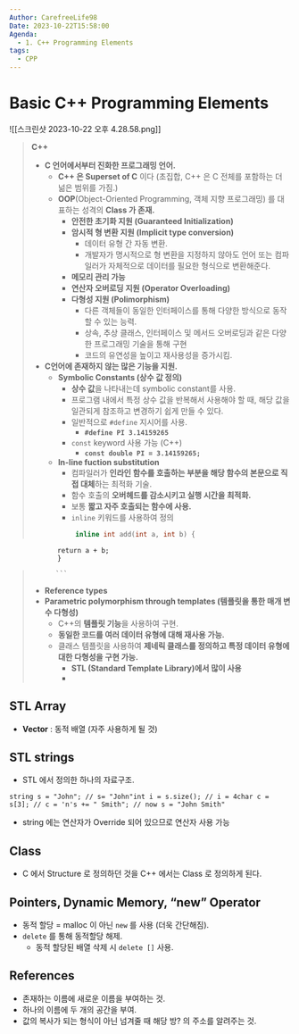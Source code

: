 ```yaml
---
Author: CarefreeLife98
Date: 2023-10-22T15:58:00
Agenda:
  - 1. C++ Programming Elements
tags:
  - CPP
---
```


# Basic C++ Programming Elements
![[스크린샷 2023-10-22 오후 4.28.58.png]]
> **C++**
> - **C 언어에서부터 진화한 프로그래밍 언어.**
> 	- **C++ 은 Superset of C** 이다 (초집합, C++ 은 C 전체를 포함하는 더 넒은 범위를 가짐.)
> 	- **OOP**(Object-Oriented Programming, 객체 지향 프로그래밍) 를 대표하는 성격의 **Class 가 존재.**
> 		- **안전한 초기화 지원 (Guaranteed Initialization)**
> 		- **암시적 형 변환 지원 (Implicit type conversion)**
> 			- 데이터 유형 간 자동 변환.
> 			- 개발자가 명시적으로 형 변환을 지정하지 않아도 언어 또는 컴파일러가 자체적으로 데이터를 필요한 형식으로 변환해준다.
> 		- **메모리 관리 가능**
> 		- **연산자 오버로딩 지원 (Operator Overloading)**
> 		- **다형성 지원 (Polimorphism)**
> 			- 다른 객체들이 동일한 인터페이스를 통해 다양한 방식으로 동작할 수 있는 능력.
> 			- 상속, 추상 클래스, 인터페이스 및 메서드 오버로딩과 같은 다양한 프로그래밍 기술을 통해 구현
> 			- 코드의 유연성을 높이고 재사용성을 증가시킴.
> - **C언어에 존재하지 않는 많은 기능을 지원.**
> 	- **Symbolic Constants (상수 값 정의)**
> 		- **상수 값**을 나타내는데 symbolic constant를 사용.
> 		- 프로그램 내에서 특정 상수 값을 반복해서 사용해야 할 때, 해당 값을 일관되게 참조하고 변경하기 쉽게 만들 수 있다.
> 		- 일반적으로 `#define` 지시어를 사용.
> 			- **`#define PI 3.14159265`**
> 		- `const` keyword 사용 가능 (C++)
> 			- **`const double PI = 3.14159265;`**
> 	- **In-line fuction substitution**
> 		- 컴파일러가 **인라인 함수를 호출하는 부분을 해당 함수의 본문으로 직접 대체**하는 최적화 기술.
> 		- 함수 호출의 **오버헤드를 감소시키고 실행 시간을 최적화.**
> 		- 보통 **짧고 자주 호출되는 함수에 사용.**
> 		- `inline` 키워드를 사용하여 정의
> 			```cpp
> 			 inline int add(int a, int b) {
			    return a + b;
				}
> 			```
> 	- **Reference types**
> 	- **Parametric polymorphism through templates (템플릿을 통한 매개 변수 다형성)**		
> 		- C++의 **템플릿 기능**을 사용하여 구현.
> 		- **동일한 코드를 여러 데이터 유형에 대해 재사용 가능.**
> 		- 클래스 템플릿을 사용하여 **제네릭 클래스를 정의하고 특정 데이터 유형에 대한 다형성을 구현 가능.**
> 			- **STL (Standard Template Library)에서 많이 사용**
> 			- 








## STL Array

- **Vector** : 동적 배열 (자주 사용하게 될 것)

  

## STL strings

- STL 에서 정의한 하나의 자료구조.

  

```
string s = "John"; // s= "John"int i = s.size(); // i = 4char c = s[3]; // c = 'n's += " Smith"; // now s = "John Smith"
```

- string 에는 연산자가 Override 되어 있으므로 연산자 사용 가능

  

## Class

- C 에서 Structure 로 정의하던 것을 C++ 에서는 Class 로 정의하게 된다.

  

## Pointers, Dynamic Memory, “new” Operator

- 동적 할당 = malloc 이 아닌 `new` 를 사용 (더욱 간단해짐).
- `delete` 를 통해 동적할당 해제.
    - 동적 할당된 배열 삭제 시 `delete []` 사용.

  

## References

- 존재하는 이름에 새로운 이름을 부여하는 것.
- 하나의 이름에 두 개의 공간을 부여.
- 값의 복사가 되는 형식이 아닌 넘겨줄 때 해당 방? 의 주소를 알려주는 것.
